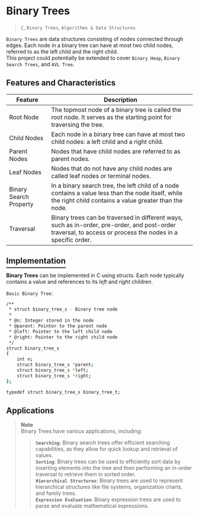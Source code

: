 # Binary Trees
> `C`, `Binary Trees`, `Algorithms & Data Structures`  

`Binary Trees` are data structures consisting of nodes connected through edges. Each node in a binary tree can have at most two child nodes, referred to as the left child and the right child.  
This project could potentially be extended to cover `Binary Heap`, `Binary Search Trees`, and `AVL Tree`.

## Features and Characteristics

| Feature                | Description                                                                                                      |
|------------------------|------------------------------------------------------------------------------------------------------------------|
| Root Node              | The topmost node of a binary tree is called the root node. It serves as the starting point for traversing the tree. |
| Child Nodes            | Each node in a binary tree can have at most two child nodes: a left child and a right child.                      |
| Parent Nodes           | Nodes that have child nodes are referred to as parent nodes.                                                       |
| Leaf Nodes             | Nodes that do not have any child nodes are called leaf nodes or terminal nodes.                                    |
| Binary Search Property | In a binary search tree, the left child of a node contains a value less than the node itself, while the right child contains a value greater than the node. |
| Traversal              | Binary trees can be traversed in different ways, such as in-order, pre-order, and post-order traversal, to access or process the nodes in a specific order. |


## <span style="border-bottom: 2px solid; padding-bottom: 5px;">Implementation</span>  
**Binary Trees** can be implemented in C using structs. Each node typically contains a value and references to its *left* and *right* children.

`Basic Binary Tree`:
```bash
/**
 * struct binary_tree_s - Binary tree node
 *
 * @n: Integer stored in the node
 * @parent: Pointer to the parent node
 * @left: Pointer to the left child node
 * @right: Pointer to the right child node
 */
struct binary_tree_s
{
    int n;
    struct binary_tree_s *parent;
    struct binary_tree_s *left;
    struct binary_tree_s *right;
};

typedef struct binary_tree_s binary_tree_t;
```

## Applications  
> **Note**  
> Binary Trees have various applications, including:  
>> **`Searching`**: Binary search trees offer efficient searching capabilities, as they allow for quick lookup and retrieval of values.  
>> **`Sorting`**: Binary trees can be used to efficiently sort data by inserting elements into the tree and then performing an in-order traversal to retrieve them in sorted order.  
>> **`Hierarchical Structures`**: Binary trees are used to represent hierarchical structures like file systems, organization charts, and family trees.  
>> **`Expression Evaluation`**: Binary expression trees are used to parse and evaluate mathematical expressions.
